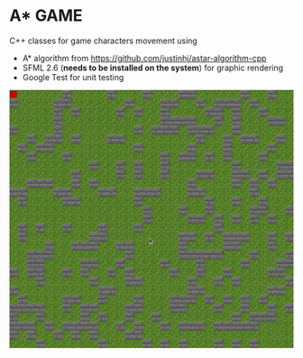 # A* GAME

C++ classes for game characters movement using 
* A* algorithm from https://github.com/justinhj/astar-algorithm-cpp 
* SFML 2.6 (**needs to be installed on the system**) for graphic rendering
* Google Test for unit testing

![Demo animation](assets/demo.gif)